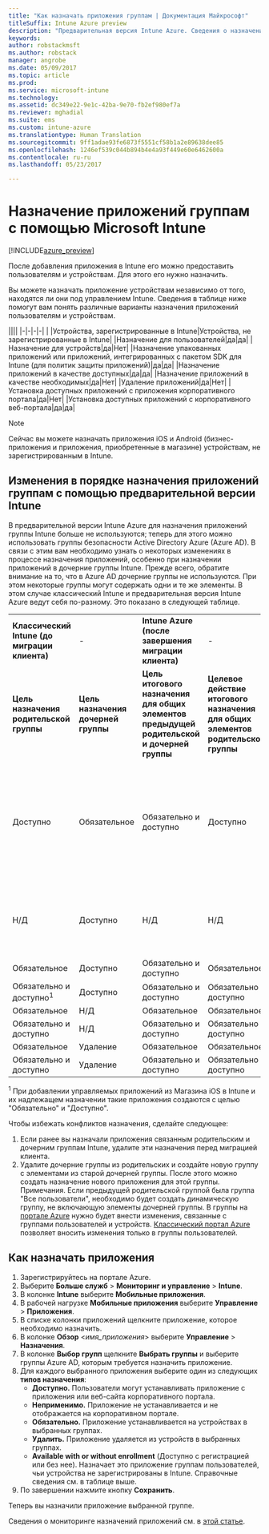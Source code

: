 ```yaml
---
title: "Как назначать приложения группам | Документация Майкрософт"
titleSuffix: Intune Azure preview
description: "Предварительная версия Intune Azure. Сведения о назначении приложения группам пользователей или устройств после его добавления в Intune."
keywords: 
author: robstackmsft
ms.author: robstack
manager: angrobe
ms.date: 05/09/2017
ms.topic: article
ms.prod: 
ms.service: microsoft-intune
ms.technology: 
ms.assetid: dc349e22-9e1c-42ba-9e70-fb2ef980ef7a
ms.reviewer: mghadial
ms.suite: ems
ms.custom: intune-azure
ms.translationtype: Human Translation
ms.sourcegitcommit: 9ff1adae93fe6873f5551cf58b1a2e89638dee85
ms.openlocfilehash: 1246ef539c044b894b4e4a93f449e60e6462600a
ms.contentlocale: ru-ru
ms.lasthandoff: 05/23/2017

---
```


# <a name="how-to-assign-apps-to-groups-with-microsoft-intune"></a>Назначение приложений группам с помощью Microsoft Intune

[!INCLUDE[azure_preview](./includes/azure_preview.md)]

После добавления приложения в Intune его можно предоставить пользователям и устройствам. Для этого его нужно назначить.

Вы можете назначать приложение устройствам независимо от того, находятся ли они под управлением Intune. Сведения в таблице ниже помогут вам понять различные варианты назначения приложений пользователям и устройствам.

||||
|-|-|-|-|
|&nbsp;|Устройства, зарегистрированные в Intune|Устройства, не зарегистрированные в Intune|
|Назначение для пользователей|да|да|
|Назначение для устройств|да|Нет|
|Назначение упакованных приложений или приложений, интегрированных с пакетом SDK для Intune (для политик защиты приложений)|да|да|
|Назначение приложений в качестве доступных|да|да|
|Назначение приложений в качестве необходимых|да|Нет|
|Удаление приложений|да|Нет|
|Установка доступных приложений с приложения корпоративного портала|да|Нет|
|Установка доступных приложений с корпоративного веб-портала|да|да|

> [!NOTE]
> Сейчас вы можете назначать приложения iOS и Android (бизнес-приложения и приложения, приобретенные в магазине) устройствам, не зарегистрированным в Intune.

## <a name="changes-to-how-you-assign-apps-to-groups-in-the-intune-preview"></a>Изменения в порядке назначения приложений группам с помощью предварительной версии Intune

В предварительной версии Intune Azure для назначения приложений группы Intune больше не используются; теперь для этого можно использовать группы безопасности Active Directory Azure (Azure AD). В связи с этим вам необходимо узнать о некоторых изменениях в процессе назначения приложений, особенно при назначении приложений в дочерние группы Intune.
Прежде всего, обратите внимание на то, что в Azure AD дочерние группы не используются. При этом некоторые группы могут содержать одни и те же элементы. В этом случае классический Intune и предварительная версия Intune Azure ведут себя по-разному. Это показано в следующей таблице.

||||||
|-|-|-|-|-|
|**Классический Intune (до миграции клиента)**|-|**Intune Azure (после завершения миграции клиента)**|-|**Дополнительные сведения**|
|**Цель назначения родительской группы**|**Цель назначения дочерней группы**|**Цель итогового назначения для общих элементов предыдущей родительской и дочерней группы**|**Целевое действие итогового назначения для общих элементов родительской группы**|-|
|Доступно|Обязательное|Обязательно и доступно|Доступно|"Обязательно и доступно" означает, что назначенные должным образом приложения также отображаются в приложении корпоративного портала.
|Н/Д|Доступно|Н/Д|Н/Д|Возможное решение. Удалите цель назначения "Неприменимо" из родительской группы Intune.
|Обязательное|Доступно|Обязательно и доступно|Обязательное|-|
|Обязательно и доступно<sup>1</sup>|Доступно|Обязательно и доступно|Обязательно и доступно|-|
|Обязательное|Н/Д|Обязательное|Обязательное|-|
|Обязательно и доступно|Н/Д|Обязательно и доступно|Обязательно и доступно|-|
|Обязательное|Удаление|Обязательное|Обязательное|-|
|Обязательно и доступно|Удаление|Обязательно и доступно|Обязательно и доступно|-|
<sup>1</sup> При добавлении управляемых приложений из Магазина iOS в Intune и их надлежащем назначении такие приложения создаются с целью "Обязательно" и "Доступно".

Чтобы избежать конфликтов назначения, сделайте следующее:

1.    Если ранее вы назначали приложения связанным родительским и дочерним группам Intune, удалите эти назначения перед миграцией клиента.
2.    Удалите дочерние группы из родительских и создайте новую группу с элементами из старой дочерней группы. После этого можно создать назначение нового приложения для этой группы.
Примечания. Если предыдущей родительской группой была группа "Все пользователи", необходимо будет создать динамическую группу, не включающую элементы дочерней группы.
В группы на [портале Azure](https://portal.azure.com/) нужно будет внести изменения, связанные с группами пользователей и устройств. [Классический портал Azure](https://manage.windowsazure.com/) позволяет вносить изменения только в группы пользователей.


## <a name="how-to-assign-an-app"></a>Как назначать приложения

1. Зарегистрируйтесь на портале Azure.
2. Выберите **Больше служб** > **Мониторинг и управление** > **Intune**.
3. В колонке **Intune** выберите **Мобильные приложения**.
1. В рабочей нагрузке **Мобильные приложения** выберите **Управление** > **Приложения**.
2. В списке колонки приложений щелкните приложение, которое необходимо назначить.
3. В колонке **Обзор** <*имя_приложения*> выберите **Управление** > **Назначения**.
4. В колонке **Выбор групп** щелкните **Выбрать группы** и выберите группы Azure AD, которым требуется назначить приложение.
5. Для каждого выбранного приложения выберите один из следующих **типов назначения**:
    - **Доступно.** Пользователи могут устанавливать приложение с приложения или веб-сайта корпоративного портала.
    - **Неприменимо.** Приложение не устанавливается и не отображается на корпоративном портале.
    - **Обязательно.** Приложение устанавливается на устройствах в выбранных группах.
    - **Удалить.** Приложение удаляется из устройств в выбранных группах.
    - **Available with or without enrollment** (Доступно с регистрацией или без нее). Назначает это приложение группам пользователей, чьи устройства не зарегистрированы в Intune. Справочные сведения см. в таблице выше.
6. По завершении нажмите кнопку **Сохранить**.

Теперь вы назначили приложение выбранной группе.

Сведения о мониторинге назначений приложений см. в [этой статье](apps-monitor.md).

